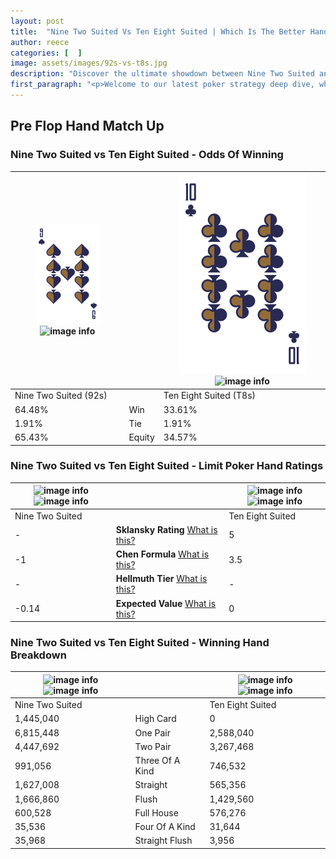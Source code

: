 ```yaml
---
layout: post
title:  "Nine Two Suited Vs Ten Eight Suited | Which Is The Better Hand In Poker? A Complete Guide"
author: reece
categories: [  ]
image: assets/images/92s-vs-t8s.jpg
description: "Discover the ultimate showdown between Nine Two Suited and Ten Eight Suited in poker! Uncover the odds, strategies, and scenarios where one hand triumphs over the other. Get ready to up your poker game with this thrilling analysis."
first_paragraph: "<p>Welcome to our latest poker strategy deep dive, where we're pitting two distinct hands against each other in a high-stakes showdown: Nine Two Suited vs Ten Eight Suited.</p><p>In the dynamic world of poker, every decision counts, and knowing which hand holds the upper hand is key to your success at the table.</p><p>In this article, we'll dissect these two hands, explore the scenarios where one dominates the other, and equip you with the knowledge to make strategic choices that can tip the odds in your favor.</p><p>Get ready to unravel the intriguing dynamics of these poker hands and elevate your game to new heights.</p>"
---
```




[comment]: # (sp0)

## Pre Flop Hand Match Up

<div class="table hand-ratings" markdown="1"> 



### Nine Two Suited vs Ten Eight Suited - Odds Of Winning


    
| ![image info](assets/images/hand1/9.png) ![image info](assets/images/hand1/2s.png) |  | ![image info](assets/images/hand2/T.png) ![image info](assets/images/hand2/8s.png) |
| -------- | -------- | -------- |
| Nine Two Suited (92s) |  | Ten Eight Suited (T8s) |
| 64.48% | Win | 33.61% |
| 1.91% | Tie | 1.91% |
| 65.43% | Equity | 34.57% |




[comment]: # (sp1)



### Nine Two Suited vs Ten Eight Suited - Limit Poker Hand Ratings


    
| ![image info](https://www.riverpairs.com/assets/images/hand1/9.png) ![image info](https://www.riverpairs.com/assets/images/hand1/2s.png) |  | ![image info](https://www.riverpairs.com/assets/images/hand2/T.png) ![image info](https://www.riverpairs.com/assets/images/hand2/8s.png) |
| -------- | -------- | -------- |
| Nine Two Suited |  | Ten Eight Suited |
| - | **Sklansky Rating** [What is this?](/sklansky-rating-explained) | 5 |
| -1 | **Chen Formula** [What is this?](/chen-formula-explained) | 3.5 |
| - | **Hellmuth Tier** [What is this?](/Hellmuth-tier-explained) | - |
| -0.14 | **Expected Value** [What is this?](/expected-value-explained) | 0 |




[comment]: # (sp2)



### Nine Two Suited vs Ten Eight Suited - Winning Hand Breakdown


    
| ![image info](https://www.riverpairs.com/assets/images/hand1/9.png) ![image info](https://www.riverpairs.com/assets/images/hand1/2s.png) |  | ![image info](https://www.riverpairs.com/assets/images/hand2/T.png) ![image info](https://www.riverpairs.com/assets/images/hand2/8s.png) |
| -------- | -------- | -------- |
| Nine Two Suited |  | Ten Eight Suited |
| 1,445,040 | High Card | 0 |
| 6,815,448 | One Pair | 2,588,040 |
| 4,447,692 | Two Pair | 3,267,468 |
| 991,056 | Three Of A Kind | 746,532 |
| 1,627,008 | Straight | 565,356 |
| 1,666,860 | Flush | 1,429,560 |
| 600,528 | Full House | 576,276 |
| 35,536 | Four Of A Kind | 31,644 |
| 35,968 | Straight Flush | 3,956 |




[comment]: # (sp3)



</div>

[comment]: # (sp4)



[comment]: # (sp5)

